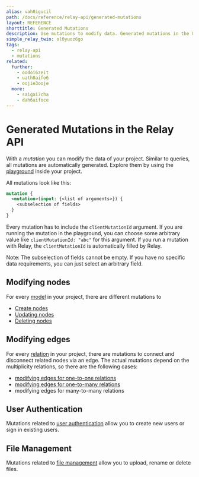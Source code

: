 ```yaml
---
alias: vah0igucil
path: /docs/reference/relay-api/generated-mutations
layout: REFERENCE
shorttitle: Generated Mutations
description: Use mutations to modify data. Generated mutations in the GraphQL schema of your project are derived from models and relations that you defined.
simple_relay_twin: ol0yuoz6go
tags:
  - relay-api
  - mutations
related:
  further:
    - oodoi6zeit
    - uath8aifo6
    - oojie3ooje
  more:
    - saigai7cha
    - dah6aifoce
---
```


# Generated Mutations in the Relay API

With a *mutation* you can modify the data of your project.
Similar to queries, all mutations are automatically generated. Explore them by using the [playground](!alias-uh8shohxie#playground) inside your project.

All mutations look like this:

```graphql
mutation {
  <mutation>(input: {<list of arguments>}) {
    <subselection of fields>
  }
}
```

Every mutation has to include the `clientMutationId` argument. If you are running the mutation in the playground, you can choose some arbitrary value like `clientMutationId: "abc"` for this argument. If you run a mutation with Relay, the `clientMutationId` is automatically filled by Relay.

Note: The subselection of fields cannot be empty. If you have no specific data requirements, you can just select an arbitrary field.

## Modifying nodes

For every [model](!alias-ij2choozae) in your project, there are different mutations to

* [Create nodes](!alias-oodoi6zeit)
* [Updating nodes](!alias-uath8aifo6)
* [Deleting nodes](!alias-oojie3ooje)

## Modifying edges

For every [relation](!alias-goh5uthoc1) in your project, there are mutations to connect and disconnect related nodes via an edge. The actual mutations depend on the multiplicity relations, so there are the following cases:

* [modifying edges for one-to-one relations](!alias-da7pu3seew)
* [modifying edges for one-to-many relations](!alias-ek8eizeish)
* modifying edges for many-to-many relations

## User Authentication

Mutations related to [user authentication](!alias-yoh9thaip0) allow you to create new users or sign in existing users.

## File Management

Mutations related to [file management](!alias-aechiosh8u) allow you to upload, rename or delete files.
